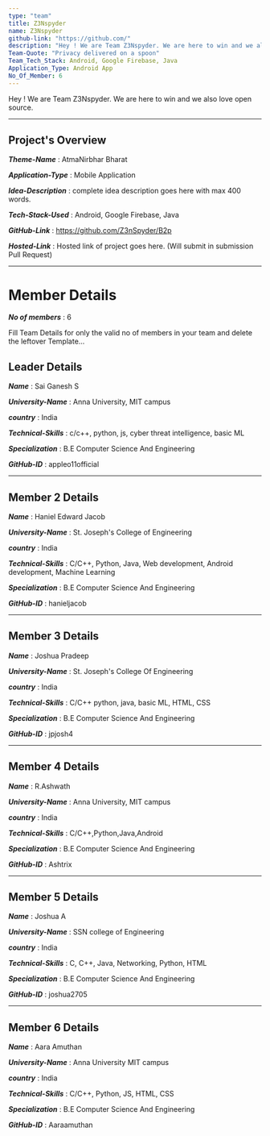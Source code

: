 ```yaml
---
type: "team"                   
title: Z3Nspyder
name: Z3Nspyder
github-link: "https://github.com/"
description: "Hey ! We are Team Z3Nspyder. We are here to win and we also love open source."
Team-Quote: "Privacy delivered on a spoon"
Team_Tech_Stack: Android, Google Firebase, Java
Application_Type: Android App
No_Of_Member: 6
---
```


Hey ! We are Team Z3Nspyder. We are here to win and we also love open source.

---

## Project's Overview

_**Theme-Name**_ : AtmaNirbhar Bharat

_**Application-Type**_ :   Mobile Application

_**Idea-Description**_ :   complete idea description goes here with max 400 words.

_**Tech-Stack-Used**_ :   Android, Google Firebase, Java

_**GitHub-Link**_ :   https://github.com/Z3nSpyder/B2p

_**Hosted-Link**_ :    Hosted link of project goes here. (Will submit in submission Pull Request)

---

# Member Details

_**No of members**_ : 6

Fill Team Details for only the valid no of members in your team and delete the leftover Template...

## Leader Details

_**Name**_ : Sai Ganesh S

_**University-Name**_ : Anna University, MIT campus 

_**country**_ : India
 
_**Technical-Skills**_ : c/c++, python, js, cyber threat intelligence, basic ML

_**Specialization**_ : B.E Computer Science And Engineering

_**GitHub-ID**_ : appleo11official  

---

## Member 2 Details

_**Name**_ :  Haniel Edward Jacob

_**University-Name**_ : St. Joseph's College of Engineering 

_**country**_ : India
 
_**Technical-Skills**_ : C/C++,  Python, Java, Web development, Android development, Machine Learning

_**Specialization**_ : B.E Computer Science And Engineering

_**GitHub-ID**_ : hanieljacob   

---

## Member 3 Details

_**Name**_ : Joshua Pradeep 

_**University-Name**_ :  St. Joseph's College Of Engineering 

_**country**_ : India
 
_**Technical-Skills**_ : C/C++   python, java, basic ML, HTML, CSS

_**Specialization**_ : B.E Computer Science And Engineering

_**GitHub-ID**_ : jpjosh4   

---

## Member 4 Details

_**Name**_ : R.Ashwath

_**University-Name**_ : Anna University, MIT campus 

_**country**_ : India
 
_**Technical-Skills**_ :  C/C++,Python,Java,Android

_**Specialization**_ :  B.E Computer Science And Engineering

_**GitHub-ID**_ :  Ashtrix  

---

## Member 5 Details

_**Name**_ : Joshua A

_**University-Name**_ : SSN college of Engineering 

_**country**_ : India
 
_**Technical-Skills**_ : C, C++, Java, Networking, Python, HTML

_**Specialization**_ : B.E Computer Science And Engineering

_**GitHub-ID**_ : joshua2705  

---

## Member 6 Details

_**Name**_ : Aara Amuthan

_**University-Name**_ : Anna University MIT campus 

_**country**_ : India
 
_**Technical-Skills**_ : C/C++, Python, JS, HTML, CSS

_**Specialization**_ : B.E Computer Science And Engineering

_**GitHub-ID**_ : Aaraamuthan  

